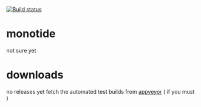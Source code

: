 [![Build status](https://ci.appveyor.com/api/projects/status/b964220pop6hggfa?svg=true)](https://ci.appveyor.com/project/dejbug/monotide)
# monotide
not sure yet
# downloads
no releases yet
fetch the automated test builds from [appveyor](https://ci.appveyor.com/project/dejbug/monotide/build/artifacts) ( if you must )